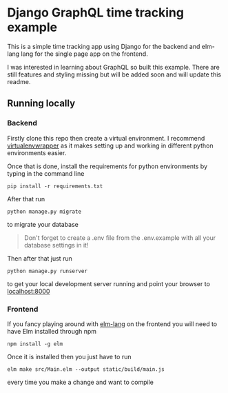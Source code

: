 # Django GraphQL time tracking example

This is a simple time tracking app using Django for the backend and elm-lang lang for the single page app on the frontend.

I was interested in learning about GraphQL so built this example. There are still features and styling missing but will be added soon and will update this readme.

## Running locally

### Backend

Firstly clone this repo then create a virtual environment. I recommend  [virtualenvwrapper](https://virtualenvwrapper.readthedocs.io/en/latest/) as it makes setting up and working in different python environments easier.

Once that is done, install the requirements for python environments by typing in the command line

```
pip install -r requirements.txt
```

After that run

```
python manage.py migrate
```
to migrate your database 
> Don't forget to create a .env file from the .env.example with all your database settings in it!

Then after that just run
```
python manage.py runserver
```
to get your local development server running and point your browser to [localhost:8000](localhost:8000)

### Frontend

If you fancy playing around with [elm-lang](https://elm-lang.org/) on the frontend you will need to have Elm installed through npm

```
npm install -g elm
```
Once it is installed then you just have to run

```
elm make src/Main.elm --output static/build/main.js
```
every time you make a change and want to compile
